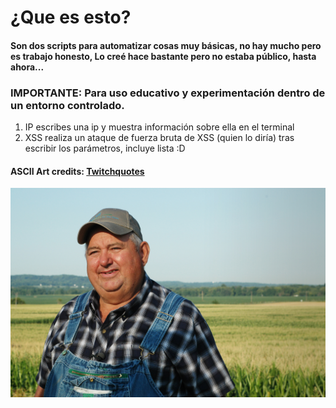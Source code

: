 # ¿Que es esto?

#### Son dos scripts para automatizar cosas muy básicas, no hay mucho pero es trabajo honesto, Lo creé hace bastante pero no estaba público, hasta ahora...
###  IMPORTANTE: Para uso educativo y experimentación dentro de un entorno controlado.
1. IP escribes una ip y muestra información sobre ella en el terminal
2. XSS realiza un ataque de fuerza bruta de XSS (quien lo diría) tras escribir los parámetros, incluye lista :D
#### ASCII Art credits: [Twitchquotes](https://www.twitchquotes.com/copypastas/2732)

![ReactJS Resume Website Template](yo.jpg?raw=true 'ReactJS Resume Website Template')
